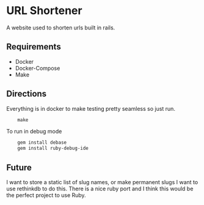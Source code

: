 # URL Shortener

A website used to shorten urls built in rails.

## Requirements

- Docker
- Docker-Compose
- Make

## Directions

Everything is in docker to make testing pretty seamless so just run.

```Makefile
	make
```

To run in debug mode

```bash
	gem install debase
	gem install ruby-debug-ide
```

## Future

I want to store a static list of slug names, or make permanent slugs I want to use rethinkdb to do this. There is a nice ruby port and I think this would be the perfect project to use Ruby.
